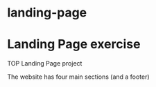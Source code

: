 # landing-page
<h1> Landing Page exercise </h1>

<p> TOP Landing Page project</p>
<p> The website has four main sections (and a footer)</p>
